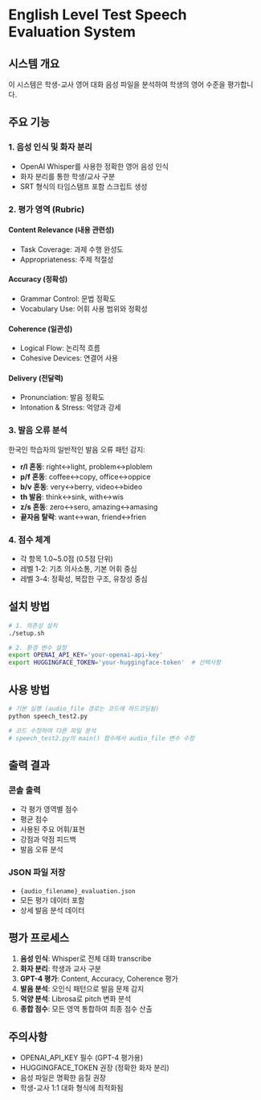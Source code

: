 # English Level Test Speech Evaluation System

## 시스템 개요
이 시스템은 학생-교사 영어 대화 음성 파일을 분석하여 학생의 영어 수준을 평가합니다.

## 주요 기능

### 1. **음성 인식 및 화자 분리**
- OpenAI Whisper를 사용한 정확한 영어 음성 인식
- 화자 분리를 통한 학생/교사 구분
- SRT 형식의 타임스탬프 포함 스크립트 생성

### 2. **평가 영역 (Rubric)**

#### Content Relevance (내용 관련성)
- Task Coverage: 과제 수행 완성도
- Appropriateness: 주제 적절성

#### Accuracy (정확성)
- Grammar Control: 문법 정확도
- Vocabulary Use: 어휘 사용 범위와 정확성

#### Coherence (일관성)
- Logical Flow: 논리적 흐름
- Cohesive Devices: 연결어 사용

#### Delivery (전달력)
- Pronunciation: 발음 정확도
- Intonation & Stress: 억양과 강세

### 3. **발음 오류 분석**
한국인 학습자의 일반적인 발음 오류 패턴 감지:
- **r/l 혼동**: right↔light, problem↔ploblem
- **p/f 혼동**: coffee↔copy, office↔oppice
- **b/v 혼동**: very↔berry, video↔bideo
- **th 발음**: think↔sink, with↔wis
- **z/s 혼동**: zero↔sero, amazing↔amasing
- **끝자음 탈락**: want↔wan, friend↔frien

### 4. **점수 체계**
- 각 항목 1.0~5.0점 (0.5점 단위)
- 레벨 1-2: 기초 의사소통, 기본 어휘 중심
- 레벨 3-4: 정확성, 복잡한 구조, 유창성 중심

## 설치 방법

```bash
# 1. 의존성 설치
./setup.sh

# 2. 환경 변수 설정
export OPENAI_API_KEY='your-openai-api-key'
export HUGGINGFACE_TOKEN='your-huggingface-token'  # 선택사항
```

## 사용 방법

```bash
# 기본 실행 (audio_file 경로는 코드에 하드코딩됨)
python speech_test2.py

# 코드 수정하여 다른 파일 분석
# speech_test2.py의 main() 함수에서 audio_file 변수 수정
```

## 출력 결과

### 콘솔 출력
- 각 평가 영역별 점수
- 평균 점수
- 사용된 주요 어휘/표현
- 강점과 약점 피드백
- 발음 오류 분석

### JSON 파일 저장
- `{audio_filename}_evaluation.json`
- 모든 평가 데이터 포함
- 상세 발음 분석 데이터

## 평가 프로세스

1. **음성 인식**: Whisper로 전체 대화 transcribe
2. **화자 분리**: 학생과 교사 구분
3. **GPT-4 평가**: Content, Accuracy, Coherence 평가
4. **발음 분석**: 오인식 패턴으로 발음 문제 감지
5. **억양 분석**: Librosa로 pitch 변화 분석
6. **종합 점수**: 모든 영역 통합하여 최종 점수 산출

## 주의사항

- OPENAI_API_KEY 필수 (GPT-4 평가용)
- HUGGINGFACE_TOKEN 권장 (정확한 화자 분리)
- 음성 파일은 명확한 음질 권장
- 학생-교사 1:1 대화 형식에 최적화됨